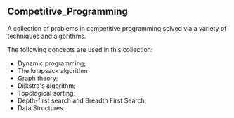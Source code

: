 ## Competitive_Programming


A collection of problems in competitive programming solved via a variety of techniques and algorithms.

The following concepts are used in this collection:
- Dynamic programming;
- The knapsack algorithm
- Graph theory;
- Dijkstra's algorithm;
- Topological sorting;
- Depth-first search and Breadth First Search;
- Data Structures.
